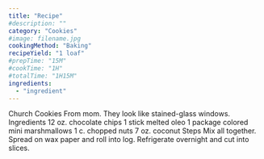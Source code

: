 ```yaml
---
title: "Recipe"
#description: ""
category: "Cookies"
#image: filename.jpg
cookingMethod: "Baking"
recipeYield: "1 loaf"
#prepTime: "15M"
#cookTime: "1H"
#totalTime: "1H15M"
ingredients:
  - "ingredient"
---
```


Church Cookies
From mom. They look like stained-glass windows.
Ingredients
12 oz. chocolate chips
1 stick melted oleo
1 package colored mini marshmallows
1 c. chopped nuts
7 oz. coconut
Steps
Mix all together. Spread on wax paper and roll into log. Refrigerate overnight and cut into slices.
